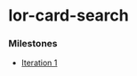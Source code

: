 # lor-card-search

### Milestones

- [Iteration 1](https://github.com/jcsnorlax97/lor-card-search/milestone/1)